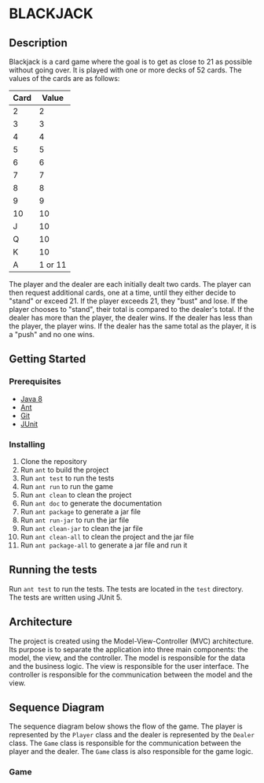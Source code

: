 # BLACKJACK

## Description

Blackjack is a card game where the goal is to get as close to 21 as possible without going over. It is played with 
one or more decks of 52 cards. The values of the cards are as follows:

| Card | Value   |
|------|---------|
| 2    | 2       |
| 3    | 3       |
| 4    | 4       |
| 5    | 5       |
| 6    | 6       |
| 7    | 7       |
| 8    | 8       |
| 9    | 9       |
| 10   | 10      |
| J    | 10      |
| Q    | 10      |
| K    | 10      |
| A    | 1 or 11 |

The player and the dealer are each initially dealt two cards. The player can then request additional cards, one at a time, 
until they either decide to "stand" or exceed 21. If the player exceeds 21, they "bust" and lose. If the player chooses to
"stand", their total is compared to the dealer's total. If the dealer has more than the player, the dealer wins. If the
dealer has less than the player, the player wins. If the dealer has the same total as the player, it is a "push" and no
one wins.

## Getting Started

### Prerequisites

* [Java 8](https://www.oracle.com/technetwork/java/javase/downloads/jdk8-downloads-2133151.html)
* [Ant](https://ant.apache.org/bindownload.cgi)
* [Git](https://git-scm.com/downloads)
* [JUnit](https://junit.org/junit5/docs/current/user-guide/#running-tests-build-gradle)

### Installing

1. Clone the repository
2. Run `ant` to build the project
3. Run `ant test` to run the tests
4. Run `ant run` to run the game
5. Run `ant clean` to clean the project
6. Run `ant doc` to generate the documentation
7. Run `ant package` to generate a jar file
8. Run `ant run-jar` to run the jar file
9. Run `ant clean-jar` to clean the jar file
10. Run `ant clean-all` to clean the project and the jar file
11. Run `ant package-all` to generate a jar file and run it

## Running the tests

Run `ant test` to run the tests. The tests are located in the `test` directory. The tests are written using JUnit 5.

## Architecture

The project is created using the Model-View-Controller (MVC) architecture. Its purpose is to separate the application
into three main components: the model, the view, and the controller. The model is responsible for the data and the
business logic. The view is responsible for the user interface. The controller is responsible for the communication
between the model and the view.

## Sequence Diagram

The sequence diagram below shows the flow of the game. The player is represented by the `Player` class and the dealer
is represented by the `Dealer` class. The `Game` class is responsible for the communication between the player and the
dealer. The `Game` class is also responsible for the game logic.

### Game
